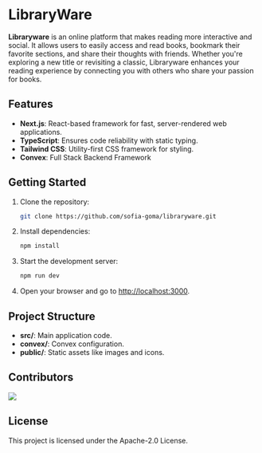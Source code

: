# LibraryWare

**Libraryware** is an online platform that makes reading more interactive and social. It allows users to easily access and read books, bookmark their favorite sections, and share their thoughts with friends. Whether you're exploring a new title or revisiting a classic, Libraryware enhances your reading experience by connecting you with others who share your passion for books.

## Features
- **Next.js**: React-based framework for fast, server-rendered web applications.
- **TypeScript**: Ensures code reliability with static typing.
- **Tailwind CSS**: Utility-first CSS framework for styling.
- **Convex**: Full Stack Backend Framework

## Getting Started
1. Clone the repository:
    ```bash
    git clone https://github.com/sofia-goma/libraryware.git
    ```
2. Install dependencies:
    ```bash
    npm install
    ```
3. Start the development server:
    ```bash
    npm run dev
    ```
4. Open your browser and go to [http://localhost:3000](http://localhost:3000).

## Project Structure
- **src/**: Main application code.
- **convex/**: Convex configuration.
- **public/**: Static assets like images and icons.

## Contributors

<a href="https://github.com/sofia-goma/sofia-library/graphs/contributors">
  <img src="https://contrib.rocks/image?repo=sofia-goma/sofia-library" />
</a>

## License
This project is licensed under the Apache-2.0 License.
